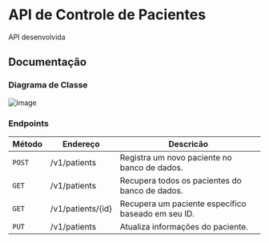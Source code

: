 # API de Controle de Pacientes

API desenvolvida 

## Documentação

### Diagrama de Classe
![image](https://user-images.githubusercontent.com/78936074/162012998-49944232-cdf5-40e6-a268-5ade08bebe7f.png)

### Endpoints

| Método | Endereço | Descricão
|---|---|---|
| `POST` | /v1/patients | Registra um novo paciente no banco de dados. |
| `GET` | /v1/patients | Recupera todos os pacientes do banco de dados. |
| `GET` | /v1/patients/{id} | Recupera um paciente específico baseado em seu ID. |
| `PUT` | /v1/patients | Atualiza informações do paciente. |
